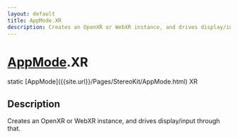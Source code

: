 ```yaml
---
layout: default
title: AppMode.XR
description: Creates an OpenXR or WebXR instance, and drives display/input through that.
---
```

# [AppMode]({{site.url}}/Pages/StereoKit/AppMode.html).XR

<div class='signature' markdown='1'>
static [AppMode]({{site.url}}/Pages/StereoKit/AppMode.html) XR
</div>

## Description
Creates an OpenXR or WebXR instance, and drives display/input through
that.

